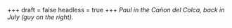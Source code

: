 
+++
draft = false
headless = true
+++
_Paul in the Cañon del Colca, back in July (guy on the right)._
